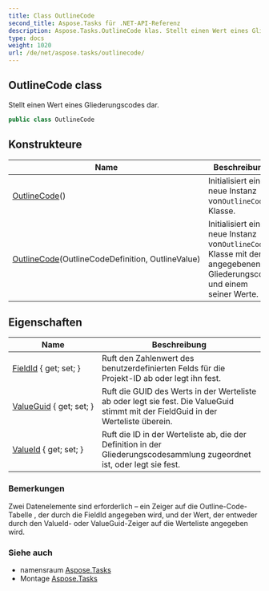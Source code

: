 ```yaml
---
title: Class OutlineCode
second_title: Aspose.Tasks für .NET-API-Referenz
description: Aspose.Tasks.OutlineCode klas. Stellt einen Wert eines Gliederungscodes dar.
type: docs
weight: 1020
url: /de/net/aspose.tasks/outlinecode/
---
```

## OutlineCode class

Stellt einen Wert eines Gliederungscodes dar.

```csharp
public class OutlineCode
```

## Konstrukteure

| Name | Beschreibung |
| --- | --- |
| [OutlineCode](outlinecode/#constructor)() | Initialisiert eine neue Instanz von`OutlineCode` Klasse. |
| [OutlineCode](outlinecode/#constructor_1)(OutlineCodeDefinition, OutlineValue) | Initialisiert eine neue Instanz von`OutlineCode` Klasse mit dem angegebenen Gliederungscode und einem seiner Werte. |

## Eigenschaften

| Name | Beschreibung |
| --- | --- |
| [FieldId](../../aspose.tasks/outlinecode/fieldid/) { get; set; } | Ruft den Zahlenwert des benutzerdefinierten Felds für die Projekt-ID ab oder legt ihn fest. |
| [ValueGuid](../../aspose.tasks/outlinecode/valueguid/) { get; set; } | Ruft die GUID des Werts in der Werteliste ab oder legt sie fest. Die ValueGuid stimmt mit der FieldGuid in der Werteliste überein. |
| [ValueId](../../aspose.tasks/outlinecode/valueid/) { get; set; } | Ruft die ID in der Werteliste ab, die der Definition in der Gliederungscodesammlung zugeordnet ist, oder legt sie fest. |

### Bemerkungen

Zwei Datenelemente sind erforderlich – ein Zeiger auf die Outline-Code-Tabelle , der durch die FieldId angegeben wird, und der Wert, der entweder durch den ValueId- oder ValueGuid-Zeiger auf die Werteliste angegeben wird.

### Siehe auch

* namensraum [Aspose.Tasks](../../aspose.tasks/)
* Montage [Aspose.Tasks](../../)


